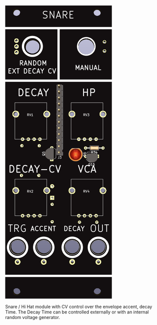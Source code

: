 ![](https://raw.githubusercontent.com/Fihdi/Eurorack/main/Snare/Snare-Front.png)

Snare / Hi Hat module with CV control over the envelope accent, decay Time. The Decay Time can be controlled externally or with an internal random voltage generator.
